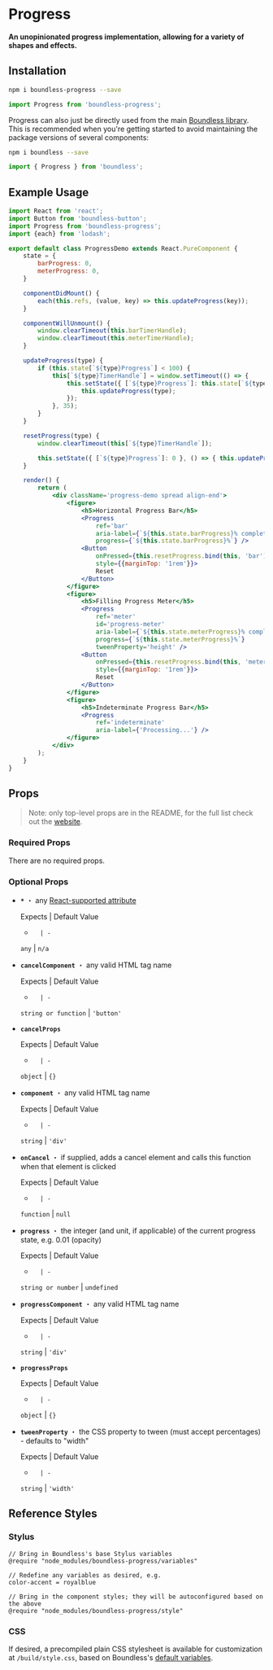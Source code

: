 <!---
THIS IS AN AUTOGENERATED FILE. EDIT PACKAGES/BOUNDLESS-PROGRESS/INDEX.JS INSTEAD.
-->
# Progress

__An unopinionated progress implementation, allowing for a variety of shapes and effects.__

## Installation

```bash
npm i boundless-progress --save
```

```js
import Progress from 'boundless-progress';
```


Progress can also just be directly used from the main [Boundless library](https://www.npmjs.com/package/boundless). This is recommended when you're getting started to avoid maintaining the package versions of several components:

```bash
npm i boundless --save
```

```js
import { Progress } from 'boundless';
```



## Example Usage
```jsx
import React from 'react';
import Button from 'boundless-button';
import Progress from 'boundless-progress';
import {each} from 'lodash';

export default class ProgressDemo extends React.PureComponent {
    state = {
        barProgress: 0,
        meterProgress: 0,
    }

    componentDidMount() {
        each(this.refs, (value, key) => this.updateProgress(key));
    }

    componentWillUnmount() {
        window.clearTimeout(this.barTimerHandle);
        window.clearTimeout(this.meterTimerHandle);
    }

    updateProgress(type) {
        if (this.state[`${type}Progress`] < 100) {
            this[`${type}TimerHandle`] = window.setTimeout(() => {
                this.setState({ [`${type}Progress`]: this.state[`${type}Progress`] + 1 }, () => {
                    this.updateProgress(type);
                });
            }, 35);
        }
    }

    resetProgress(type) {
        window.clearTimeout(this[`${type}TimerHandle`]);

        this.setState({ [`${type}Progress`]: 0 }, () => { this.updateProgress(type); });
    }

    render() {
        return (
            <div className='progress-demo spread align-end'>
                <figure>
                    <h5>Horizontal Progress Bar</h5>
                    <Progress
                        ref='bar'
                        aria-label={`${this.state.barProgress}% complete`}
                        progress={`${this.state.barProgress}%`} />
                    <Button
                        onPressed={this.resetProgress.bind(this, 'bar')}
                        style={{marginTop: '1rem'}}>
                        Reset
                    </Button>
                </figure>
                <figure>
                    <h5>Filling Progress Meter</h5>
                    <Progress
                        ref='meter'
                        id='progress-meter'
                        aria-label={`${this.state.meterProgress}% complete`}
                        progress={`${this.state.meterProgress}%`}
                        tweenProperty='height' />
                    <Button
                        onPressed={this.resetProgress.bind(this, 'meter')}
                        style={{marginTop: '1rem'}}>
                        Reset
                    </Button>
                </figure>
                <figure>
                    <h5>Indeterminate Progress Bar</h5>
                    <Progress
                        ref='indeterminate'
                        aria-label={'Processing...'} />
                </figure>
            </div>
        );
    }
}
```


## Props

> Note: only top-level props are in the README, for the full list check out the [website](http://boundless.js.org/#/Progress).

### Required Props

There are no required props.


### Optional Props

- __`*`__ ・ any [React-supported attribute](https://facebook.github.io/react/docs/tags-and-attributes.html#html-attributes)

  Expects | Default Value
  -       | -
  `any` | `n/a`

- __`cancelComponent`__ ・ any valid HTML tag name

  Expects | Default Value
  -       | -
  `string or function` | `'button'`

- __`cancelProps`__

  Expects | Default Value
  -       | -
  `object` | `{}`

- __`component`__ ・ any valid HTML tag name

  Expects | Default Value
  -       | -
  `string` | `'div'`

- __`onCancel`__ ・ if supplied, adds a cancel element and calls this function when that element is clicked

  Expects | Default Value
  -       | -
  `function` | `null`

- __`progress`__ ・ the integer (and unit, if applicable) of the current progress state, e.g. 0.01 (opacity)

  Expects | Default Value
  -       | -
  `string or number` | `undefined`

- __`progressComponent`__ ・ any valid HTML tag name

  Expects | Default Value
  -       | -
  `string` | `'div'`

- __`progressProps`__

  Expects | Default Value
  -       | -
  `object` | `{}`

- __`tweenProperty`__ ・ the CSS property to tween (must accept percentages) - defaults to "width"

  Expects | Default Value
  -       | -
  `string` | `'width'`


## Reference Styles
### Stylus
```stylus
// Bring in Boundless's base Stylus variables
@require "node_modules/boundless-progress/variables"

// Redefine any variables as desired, e.g.
color-accent = royalblue

// Bring in the component styles; they will be autoconfigured based on the above
@require "node_modules/boundless-progress/style"
```

### CSS
If desired, a precompiled plain CSS stylesheet is available for customization at `/build/style.css`, based on Boundless's [default variables](https://github.com/enigma-io/boundless/blob/master/variables.styl).

